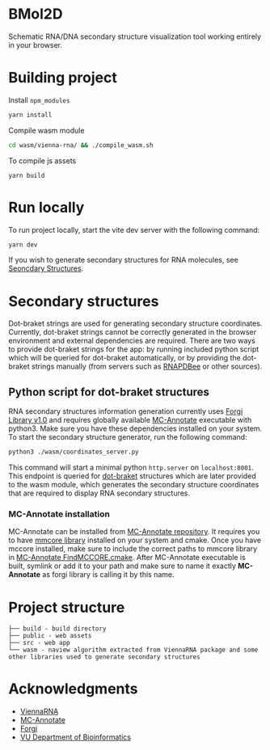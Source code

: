 # BMol2D

Schematic RNA/DNA secondary structure visualization tool working entirely in your browser.

# Building project

Install `npm_modules`

```bash
yarn install
```

Compile wasm module

```bash
cd wasm/vienna-rna/ && ./compile_wasm.sh
```

To compile js assets

```
yarn build
```

# Run locally

To run project locally, start the vite dev server with the following command:

```bash
yarn dev
```

If you wish to generate secondary structures for RNA molecules, see
[Seoncdary Structures](#secondary-structures).

# Secondary structures

Dot-braket strings are used for generating secondary structure coordinates. Currently, dot-braket
strings cannot be correctly generated in the browser environment and external dependencies are
required. There are two ways to provide dot-braket strings for the app: by running included python
script which will be queried for dot-braket automatically, or by providing the dot-braket strings
manually (from servers such as [RNAPDBee](http://rnapdbee.cs.put.poznan.pl/) or other sources).

## Python script for dot-braket structures

RNA secondary structures information generation currently uses
[Forgi Library v1.0](https://github.com/ViennaRNA/forgi/tree/v1.0) and requires globally available
[MC-Annotate](https://github.com/major-lab/MC-Annotate) executable with python3. Make sure you have
these dependencies installed on your system. To start the secondary structure generator, run the
following command:

```bash
python3 ./wasm/coordinates_server.py
```

This command will start a minimal python `http.server` on `localhost:8001`. This endpoint is queried
for
[dot-braket](https://www.tbi.univie.ac.at/RNA/ViennaRNA/doc/html/rna_structure_notations.html#sec_structure_representations)
structures which are later provided to the wasm module, which generates the secondary structure
coordinates that are required to display RNA secondary structures.

### MC-Annotate installation

MC-Annotate can be installed from
[MC-Annotate repository](https://github.com/major-lab/MC-Annotate). It requires you to have
[mmcore library](https://github.com/major-lab/mccore) installed on your system and cmake. Once you
have mccore installed, make sure to include the correct paths to mmcore library in
[MC-Annotate FindMCCORE.cmake](https://github.com/major-lab/MC-Annotate/blob/master/cmake/FindMCCORE.cmake).
After MC-Annotate executable is built, symlink or add it to your path and make sure to name it
exactly **MC-Annotate** as forgi library is calling it by this name.

# Project structure

```
├── build - build directory
├── public - web assets
├── src - web app
└── wasm - naview algorithm extracted from ViennaRNA package and some other libraries used to generate secondary structures
```

# Acknowledgments

- [ViennaRNA](https://github.com/ViennaRNA/ViennaRNA)
- [MC-Annotate](https://github.com/major-lab/MC-Annotate)
- [Forgi](https://github.com/ViennaRNA/forgi)
- [VU Department of Bioinformatics](http://www.bti.vu.lt/en/departments/department-of-bioinformatics)
